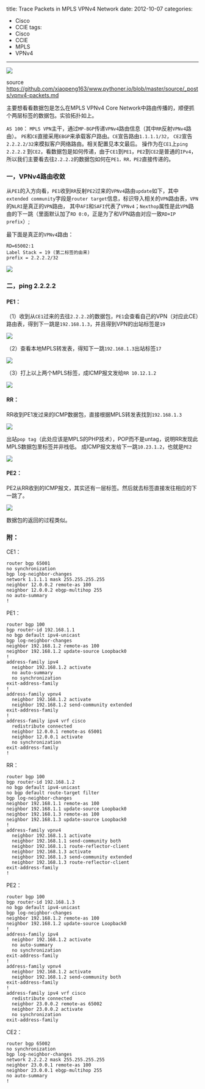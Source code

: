 title: Trace Packets in MPLS VPNv4 Network
date: 2012-10-07
categories:
- Cisco
- CCIE
tags:
- Cisco
- CCIE
- MPLS
- VPNv4
---

![](/thumbnails/vpnv4-packets/topo.png)

source https://github.com/xiaopeng163/www.pythoner.io/blob/master/source/_posts/vpnv4-packets.md

主要想看看数据包是怎么在MPLS VPNv4 Core Network中路由传播的，顺便抓个两层标签的数据包。实验拓扑如上。

`AS 100`： `MPLS VPN`主干，通过`MP-BGP`传递`VPNv4`路由信息（其中`RR`反射`VPNv4`路由）。
`PE`和`CE`直接采用`EBGP`来承载客户路由。`CE`宣告路由`1.1.1.1/32`， `CE2`宣告`2.2.2.2/32`来模拟客户网络路由。相关配置见本文最后。
操作为在`CE1`上`ping 2.2.2.2` 到`CE2`，看数据包是如何传递，由于`CE1`到`PE1`，`PE2`到`CE2`是普通的`IPv4`，所以我们主要看去往`2.2.2.2`的数据包如何在`PE1，RR，PE2`直接传递的。


### 一，VPNv4路由收敛

从`PE1`的入方向看，`PE1`收到`RR`反射`PE2`过来的`VPNv4`路由`update`如下，其中`extended community`字段是`router target`信息，标识导入相关的`VPN`路由表，`VPN`的`NLRI`是真正的`VPN`路由，
其中`AFI`和`SAFI`代表了`VPNv4`；`Nexthop`属性是此`VPN`路由的下一跳（里面默认加了`RD 0:0`，正是为了和VPN路由对应一致`RD+IP prefix`）;

最下面是真正的`VPNv4`路由：

    RD=65002:1
    Label Stack = 19 (第二标签的由来)
    prefix = 2.2.2.2/32

![](/thumbnails/vpnv4-packets/wireshark1.png)

### 二，ping 2.2.2.2

#### PE1：

（1）收到从`CE1`过来的去往`2.2.2.2`的数据包，`PE1`会查看自己的VPN（对应此CE）路由表，得到下一跳是`192.168.1.3`，并且得到VPN的出站标签是`19`

![](/thumbnails/vpnv4-packets/show1.png)


（2）查看本地MPLS转发表，得知下一跳`192.168.1.3`出站标签`17`

![](/thumbnails/vpnv4-packets/show2.png)

（3）打上以上两个MPLS标签，成ICMP报文发给`RR 10.12.1.2`

![](/thumbnails/vpnv4-packets/wireshark2.png)

#### RR：

RR收到PE1发过来的ICMP数据包，直接根据MPLS转发表找到`192.168.1.3`

![](/thumbnails/vpnv4-packets/show3.png)

出站`pop tag`（此处应该是MPLS的PHP技术），POP而不是untag，说明RR发现此MPLS数据包里标签并非栈低。
成ICMP报文发给下一跳`10.23.1.2`，也就是`PE2`

![](/thumbnails/vpnv4-packets/wireshark3.png)

#### PE2：

PE2从RR收到的ICMP报文，其实还有一层标签。然后就去标签直接发往相应的下一跳了。

![](/thumbnails/vpnv4-packets/show4.png)

数据包的返回的过程类似。


### 附：

CE1：

```
router bgp 65001
no synchronization
bgp log-neighbor-changes
network 1.1.1.1 mask 255.255.255.255
neighbor 12.0.0.2 remote-as 100
neighbor 12.0.0.2 ebgp-multihop 255
no auto-summary
!
```
PE1：

```
router bgp 100
bgp router-id 192.168.1.1
no bgp default ipv4-unicast
bgp log-neighbor-changes
neighbor 192.168.1.2 remote-as 100
neighbor 192.168.1.2 update-source Loopback0
!
address-family ipv4
  neighbor 192.168.1.2 activate
  no auto-summary
  no synchronization
exit-address-family
!
address-family vpnv4
  neighbor 192.168.1.2 activate
  neighbor 192.168.1.2 send-community extended
exit-address-family
!
address-family ipv4 vrf cisco
  redistribute connected
  neighbor 12.0.0.1 remote-as 65001
  neighbor 12.0.0.1 activate
  no synchronization
exit-address-family
!
```
RR：

```
router bgp 100
bgp router-id 192.168.1.2
no bgp default ipv4-unicast
no bgp default route-target filter
bgp log-neighbor-changes
neighbor 192.168.1.1 remote-as 100
neighbor 192.168.1.1 update-source Loopback0
neighbor 192.168.1.3 remote-as 100
neighbor 192.168.1.3 update-source Loopback0
!
address-family vpnv4
  neighbor 192.168.1.1 activate
  neighbor 192.168.1.1 send-community both
  neighbor 192.168.1.1 route-reflector-client
  neighbor 192.168.1.3 activate
  neighbor 192.168.1.3 send-community extended
  neighbor 192.168.1.3 route-reflector-client
exit-address-family
!
```

PE2：

```
router bgp 100
bgp router-id 192.168.1.3
no bgp default ipv4-unicast
bgp log-neighbor-changes
neighbor 192.168.1.2 remote-as 100
neighbor 192.168.1.2 update-source Loopback0
!
address-family ipv4
  neighbor 192.168.1.2 activate
  no auto-summary
  no synchronization
exit-address-family
!
address-family vpnv4
  neighbor 192.168.1.2 activate
  neighbor 192.168.1.2 send-community both
exit-address-family
!
address-family ipv4 vrf cisco
  redistribute connected
  neighbor 23.0.0.2 remote-as 65002
  neighbor 23.0.0.2 activate
  no synchronization
exit-address-family
```

CE2：

```
router bgp 65002
no synchronization
bgp log-neighbor-changes
network 2.2.2.2 mask 255.255.255.255
neighbor 23.0.0.1 remote-as 100
neighbor 23.0.0.1 ebgp-multihop 255
no auto-summary
!
```